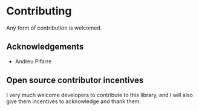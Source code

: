 # Contributing

Any form of contribution is welcomed.

## Acknowledgements

- Andreu Pifarre

## Open source contributor incentives

I very much welcome developers to contribute to this library, and I will also give them incentives to acknowledge and thank them.

